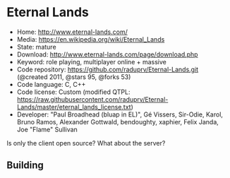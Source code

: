 # Eternal Lands

- Home: http://www.eternal-lands.com/
- Media: https://en.wikipedia.org/wiki/Eternal_Lands
- State: mature
- Download: http://www.eternal-lands.com/page/download.php
- Keyword: role playing, multiplayer online + massive
- Code repository: https://github.com/raduprv/Eternal-Lands.git (@created 2011, @stars 95, @forks 53)
- Code language: C, C++
- Code license: Custom (modified QTPL: https://raw.githubusercontent.com/raduprv/Eternal-Lands/master/eternal_lands_license.txt)
- Developer: "Paul Broadhead (bluap in EL)", Gé Vissers, Sir-Odie, Karol, Bruno Ramos, Alexander Gottwald, bendoughty, xaphier, Felix Janda, Joe "Flame" Sullivan

Is only the client open source? What about the server?

## Building
